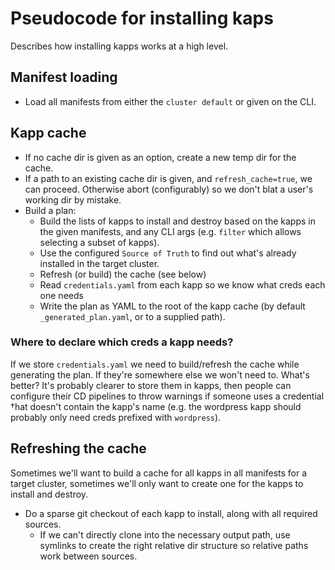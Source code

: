 # Pseudocode for installing kaps
Describes how installing kapps works at a high level.

## Manifest loading
* Load all manifests from either the `cluster default` or given on the CLI.

## Kapp cache
* If no cache dir is given as an option, create a new temp dir for the cache.
* If a path to an existing cache dir is given, and `refresh_cache=true`, we 
  can proceed. Otherwise abort (configurably) so we don't blat a user's working 
  dir by mistake.
* Build a plan:
  * Build the lists of kapps to install and destroy based on the kapps in the 
    given manifests, and any CLI args (e.g. `filter` which allows selecting a 
    subset of kapps).
  * Use the configured `Source of Truth` to find out what's already installed 
    in the target cluster.
  * Refresh (or build) the cache (see below)
  * Read `credentials.yaml` from each kapp so we know what creds each one needs
  * Write the plan as YAML to the root of the kapp cache (by default 
    `_generated_plan.yaml`, or to a supplied path).

### Where to declare which creds a kapp needs?
If we store `credentials.yaml` we need to build/refresh the cache while 
generating the plan. If they're somewhere else we won't need to. What's 
better? It's probably clearer to store them in kapps, then people can configure
their CD pipelines to throw warnings if someone uses a credential †hat doesn't
contain the kapp's name (e.g. the wordpress kapp should probably only need
creds prefixed with `wordpress`).

## Refreshing the cache
Sometimes we'll want to build a cache for all kapps in all manifests for a 
target cluster, sometimes we'll only want to create one for the kapps to 
install and destroy.

* Do a sparse git checkout of each kapp to install, along with all required
  sources. 
  * If we can't directly clone into the necessary output path, use symlinks
    to create the right relative dir structure so relative paths work 
    between sources.
